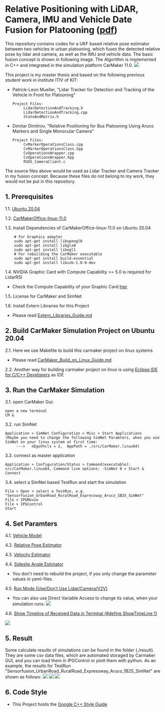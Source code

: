 # Relative Positioning with LiDAR, Camera, IMU and Vehicle Date Fusion for Platooning ([pdf](paper/Masterthesis_DE_Jindong_Shi.pdf))
This repository contains codes for a UKF based relative pose estimator between two vehicles in urban platooning, which fuses the detected relative pose by lidar and camera, as well as the IMU and vehicle data. The basic fusion concept is shown in following image. The Algorithm is implemented in C++ and integrated in the simulation platform CarMaker 11.0. 
![](support_files/images/basic_concept.png)

This project is my master thesis and based on the following previous student work in institute ITIV of KIT:
- Patrick-Leon Mueller, "Lidar Tracker for Detection and Tracking of the Vehicle in Front for Platooning"
  ```shell script
  Project Files:
       LidarDetectionAndTracking.h
       LidarDetectionAndTracking.cpp
       StateAndMatrix.h
  ```

- Dimitar Dimitrov, "Relative Positioning for Bus Platooning Using Aruco Markers and Single Monocular Camera"
  ```shell script
  Project Files:
       CvMarkerOperationsClass.cpp
       CvMarkerOperationsClass.hpp
       CvOperationsWrapper.cpp
       CvOperationsWrapper.hpp
       RSDS_CameraClient.c
  ```

The source files above would be used as Lidar Tracker and Camera Tracker in my fusion concept. Because these files do not belong to my work, they would not be put in this repository.


## 1. Prerequisites
1.1. [Ubuntu 20.04](https://releases.ubuntu.com/focal/)

1.2. [CarMakerOffice-linux-11.0](https://ipg-automotive.com)

1.3. Install Dependencies of CarMakerOffice-linux-11.0 on Ubuntu 20.04
```shell script
    # For Graphics adapter
    sudo apt-get install libopengl0
    sudo apt-get install libglx0
    sudo apt-get install libegl1
    # For rebuilding the CarMaker executable
    sudo apt-get install build-essential
    sudo apt-get install libusb-1.0-0-dev
```
1.4. NVIDIA Graphic Card with Compute Capability >= 5.0 is required for LidarRSI
- Check the Compute Capability of your Graphic Card [hier](https://developer.nvidia.com/cuda-gpus) 

1.5. License for CarMaker and SimNet

1.6. Install Extern Libraries for this Project
- Please read [Extern_Libraries_Guide.md](support_files/Extern_Libraries_Guide.md)

## 2. Build CarMaker Simulation Project on Ubuntu 20.04
2.1. Here we use Makefile to build this carmaker project on linux systems
- Please read [CarMaker_Build_on_Linux_Guide.md](support_files/CarMaker_Build_on_Linux_Guide.md)
  
2.2. Another way for building carmaker project on linux is using [Eclipse IDE for C/C++ Developers](https://www.eclipse.org/downloads/packages/) as IDE

## 3. Run the CarMaker Simulation
3.1. open CarMaker Gui:
```shell script
open a new terminal
CM &
```
3.2. run SimNet
```shell script
Application > SimNet Configuration > Misc > Start Applications
(Maybe you need to change the following SimNet Paramters, when you use SimNet on your linux system at first time:  
     --->   nEgoVhcls = 2,  AppPath = ./src/CarMaker.linux64)
```
3.3. connect as master application
```shell script
Application > Configuration/Status > Command(executable): src/CarMaker.linux64, Command line options: -SimNet 0 > Start & Connect
```
3.4. select a SimNet based TestRun and start the simulation
```shell script
File > Open > select a TestRun, e.g. "Sensorfusion_UrbanRoad_RuralRoad_Expressway_Aruco_1B2S_SimNet"
File > IPGMovie
File > IPGControl 
Start
```

## 4. Set Paramters
4.1.  [Vehicle Model](/src/sensorfusion/config/vehicle_parameters_config.yaml)

4.2.  [Relative Pose Estimator](/src/sensorfusion/config/rel_pose_estimator_config.yaml)

4.3. [Velocity Estimator](/src/sensorfusion/config/velocity_estimator_config.yaml)

4.4. [Sideslip Angle Estimator](/src/sensorfusion/config/sideslip_angle_estimator_config.yaml)

- You don't need to rebuild the project, if you only change the parameter values in yaml-files.

4.5.  [Run Mode (Use/Don't Use Lidar/Camera/V2V)](/src/sensorfusion/config/run_mode_config.yaml)

- You can also use Direct Variable Access to change its value, when your simulation runs:
  ![](support_files/images/DVA.png)

4.6. [Show Timeline of Received Data in Terminal (#define ShowTimeLine 1)](/src/sensorfusion/headers/vehicle_positioning_flow.h)

![](support_files/images/Timeline.png)

## 5. Result
Some calculate results of simulations can be found in the folder (./result). They are some csv data files, which are automated storaged by Carmaker GUI, and you can load them in IPGControl or plott them with python. 
As an example, the results for TestRun "Sensorfusion_UrbanRoad_RuralRoad_Expressway_Aruco_1B2S_SimNet" are shown as follows:
![](support_files/images/curve.png)
![](support_files/images/error.png)
![](support_files/images/flags.png)

## 6. Code Style
- This Project holds the [Google C++ Style Guide](https://google.github.io/styleguide/cppguide.html)
